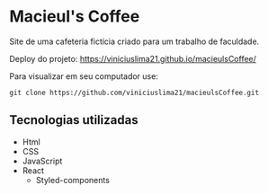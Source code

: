# Macieul's Coffee
Site de uma cafeteria fictícia criado para um trabalho de faculdade.

Deploy do projeto:
https://viniciuslima21.github.io/macieulsCoffee/

Para visualizar em seu computador use: 

```
git clone https://github.com/viniciuslima21/macieulsCoffee.git
```

## Tecnologias utilizadas
* Html
* CSS
* JavaScript
* React
    * Styled-components 